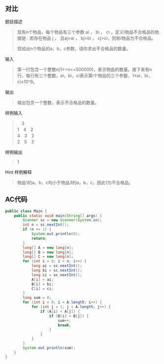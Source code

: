 ## 对比

题目描述
> 现有n个物品，每个物品有三个参数 ai ， bi ， ci ，定义i物品不合格品的依据是 : 若存在物品 j ， 且aj>ai ， bj>bi ， cj>ci，则称i物品为不合格品。
> 
> 现给出n个物品的a，b，c参数，请你求出不合格品的数量。

输入
> 第一行包含一个整数n(1<=n<=500000)，表示物品的数量。接下来有n行，每行有三个整数，ai，bi，ci表示第i个物品的三个参数，1≤ai，bi，ci≤10^9。

输出
> 输出包含一个整数，表示不合格品的数量。


样例输入
>　3  
1　4　2  
4　3　2  
2　5　3  

样例输出
> 1

Hint
样例解释
> 物品1的a，b，c均小于物品3的a，b，c，因此1为不合格品。



## AC代码

```java
public class Main {
    public static void main(String[] args) {
        Scanner sc = new Scanner(System.in);
        int n = sc.nextInt();
        if (n <= 1) {
            System.out.println(0);
            return;
        }
        long[] A = new long[n];
        long[] B = new long[n];
        long[] C = new long[n];
        for (int i = 0; i < n; i++) {
            long ai = sc.nextInt();
            long bi = sc.nextInt();
            long ci = sc.nextInt();
            A[i] = ai;
            B[i] = bi;
            C[i] = ci;
        }
        long sum = 0;
        for (int i = 0; i < A.length; i++) {
            for (int j = 1; j < A.length; j++) {
                if (A[i] < A[j]) {
                    if (B[i] < B[j]) {
                        sum++;
                        break;
                    }
                }
            }
        }
        System.out.println(sum);
    }
}
```

